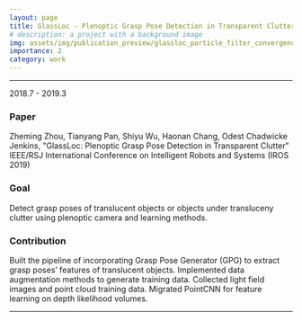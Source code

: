 ```yaml
---
layout: page
title: GlassLoc - Plenoptic Grasp Pose Detection in Transparent Clutter
# description: a project with a background image
img: assets/img/publication_preview/glassloc_particle_filter_convergence.gif
importance: 2
category: work
---
```


<hr>

2018.7 - 2019.3

### Paper
Zheming Zhou, Tianyang Pan, Shiyu Wu, Haonan Chang, Odest Chadwicke Jenkins, "GlassLoc: Plenoptic Grasp Pose Detection in Transparent Clutter" IEEE/RSJ International Conference on Intelligent Robots and Systems (IROS 2019)

### Goal
Detect grasp poses of translucent objects or objects under transluceny clutter using plenoptic camera and learning methods.

### Contribution
Built the pipeline of incorporating Grasp Pose Generator (GPG) to extract grasp poses’ features of translucent objects. Implemented data augmentation methods to generate training data. Collected light field images and point cloud training data. Migrated PointCNN for feature learning on depth likelihood volumes.

<hr>
